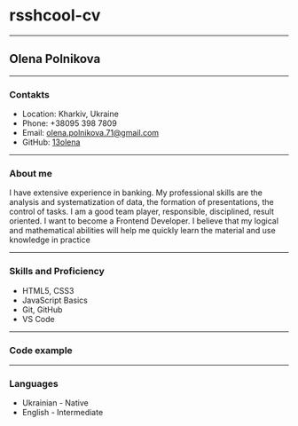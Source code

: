 
# **rsshcool-cv**

---

## **Olena Polnikova**

---

### Contakts

* Location: Kharkiv, Ukraine
* Phone: +38095 398 7809
* Email: olena.polnikova.71@gmail.com
* GitHub: [13olena](https://github.com/13olena)

---

### About me

I have extensive experience in banking. My professional skills are the analysis and systematization of data, the formation of presentations, the control of tasks. I am a good team player, responsible, disciplined, result oriented. I want to become a Frontend Developer. I believe that my logical and mathematical abilities will help me quickly learn the material and use knowledge in practice

---

### Skills and Proficiency

* HTML5, CSS3
* JavaScript Basics
* Git, GitHub
* VS Code

---

### Code example

---

### Languages

* Ukrainian - Native
* English - Intermediate
